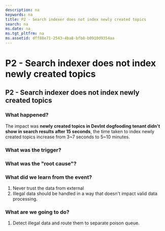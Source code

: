 ```yaml
---
description: na
keywords: na
title: P2 - Search indexer does not index newly created topics
search: na
ms.date: na
ms.tgt_pltfrm: na
ms.assetid: dff88e71-2543-4ba8-bfb8-b0910d9354aa
---
```

# P2 - Search indexer does not index newly created topics
## P2 - Search indexer does not index newly created topics ##

### What happened? ###
The impact was **newly created topics in DevInt dogfooding tenant didn't show in search results after 15 seconds**, the time taken to index newly created topics increase from 3~7 seconds to 5~10 minutes.

### What was the trigger? ###


### What was the "root cause"? ###


### What did we learn from the event? ###
 1. Never trust the data from external
 2. Illegal data should be handled in a way that doesn't impact valid data processing.

### What are we going to do? ###

 1. Detect illegal data and route them to separate poison queue.


